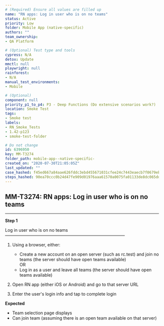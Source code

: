 ```yaml
---
# (Required) Ensure all values are filled up
name: "RN apps: Log in user who is on no teams"
status: Active
priority: Low
folder: Mobile App (native-specific)
authors: ""
team_ownership: 
- QA Platform

# (Optional) Test type and tools
cypress: N/A
detox: Update
mmctl: null
playwright: null
rainforest: 
- N/A
manual_test_environments: 
- Mobile

# (Optional)
component: null
priority_p1_to_p4: P3 - Deep Functions (Do extensive scenarios work?)
location: Smoke Test
tags: 
- Smoke test
labels: 
- RN_Smoke_Tests
- 1.42-p123
- smoke-test-folder

# Do not change
id: 6396950
key: MM-T3274
folder_path: mobile-app--native-specific-
created_on: "2020-07-30T21:05:05Z"
last_updated: ""
case_hashed: f45ed667a84aae626fddc3ebd455671031cfee24c7443eaecb7f0679ebf09d59f566b51910ac3ccdbb9b8f746224b147
steps_hashed: 90ea70ccc0b24d47fe909d01976aaa61570a0075fa01133de8dc065dd4f723a0ebdbb3042825361e9a2e8e6f3e5ae139
---
```


## MM-T3274: RN apps: Log in user who is on no teams

---

**Step 1**

Log in user who is on no teams\
————————————————————————————

1. Using a browser, either:

   - Create a new account on an open server (such as rc.test) and join no teams (the server should have open teams available)
     \
     OR
   - Log in as a user and leave all teams (the server should have open teams available)

2. Open RN app (either iOS or Android) and go to that server URL

3. Enter the user's login info and tap to complete login

**Expected**

- Team selection page displays
- Can join team (assuming there is an open team available on that server)
